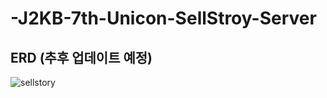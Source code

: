 # -J2KB-7th-Unicon-SellStroy-Server

## ERD (추후 업데이트 예정)
![sellstory](https://user-images.githubusercontent.com/71240296/194572034-a55fd68a-c5c7-4fb1-acfa-a43e092933af.png)
